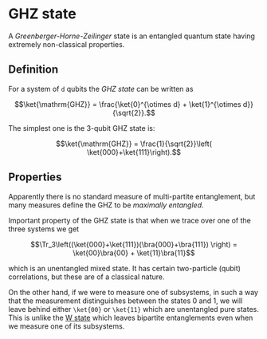 # GHZ state

A *Greenberger-Horne-Zeilinger* state is an entangled quantum state
having extremely non-classical properties.

## Definition

For a system of `d` qubits the *GHZ state* can be written as

``` math
\ket{\mathrm{GHZ}} = \frac{\ket{0}^{\otimes d} +
\ket{1}^{\otimes d}}{\sqrt{2}}.
```

The simplest one is the 3-qubit GHZ state is:

``` math
\ket{\mathrm{GHZ}} = \frac{1}{\sqrt{2}}\left( \ket{000}+\ket{111}\right).
```

## Properties

Apparently there is no standard measure of multi-partite entanglement,
but many measures define the GHZ to be *maximally entangled*.

Important property of the GHZ state is that when we trace over one of
the three systems we get

``` math
\Tr_3\left((\ket{000}+\ket{111})(\bra{000}+\bra{111}) \right) =
\ket{00}\bra{00} + \ket{11}\bra{11}
```

which is an unentangled mixed state. It has certain two-particle (qubit)
correlations, but these are of a classical nature.

On the other hand, if we were to measure one of subsystems, in such a
way that the measurement distinguishes between the states 0 and 1, we
will leave behind either `\ket{00}` or `\ket{11}` which are unentangled
pure states. This is unlike the [W state](aux-definitions/w-state) which
leaves bipartite entanglements even when we measure one of its
subsystems.
